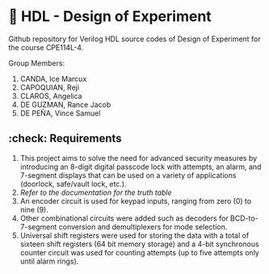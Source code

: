 # :rocket: HDL - Design of Experiment
Github repository for Verilog HDL source codes of Design of Experiment for the course CPE114L-4.

Group Members:

1. CANDA, Ice Marcux
2. CAPOQUIAN, Reji
3. CLAROS, Angelica
4. DE GUZMAN, Rance Jacob
5. DE PEÑA, Vince Samuel

## :check: Requirements

1. This project aims to solve the need for advanced security measures by introducing an 8-digit digital passcode lock with attempts, an alarm, and 7-segment displays that can be used on a variety of applications (doorlock, safe/vault lock, etc.).
2. _Refer to the documentation for the truth table_
3. An encoder circuit is used for keypad inputs, ranging from zero (0) to nine (9).
4. Other combinational circuits were added such as decoders for BCD-to-7-segment conversion and demultiplexers for mode selection.
5. Universal shift registers were used for storing the data with a total of sixteen shift registers (64 bit memory storage) and a 4-bit synchronous counter circuit was used for counting attempts (up to five attempts only until alarm rings).